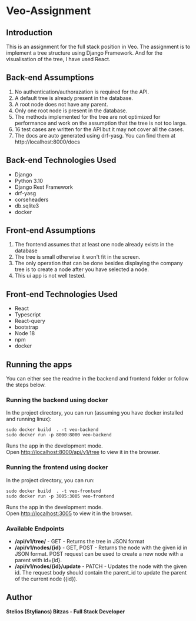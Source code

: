 # Veo-Assignment


## Introduction
This is an assignment for the full stack position in Veo. The assignment is to implement a tree structure using Django Framework.
And for the visualisation of the tree, I have used React.


## Back-end Assumptions
1. No authentication/authorazation is required for the API.
2. A default tree is already present in the database.
3. A root node does not have any parent.
4. Only one root node is present in the database.
5. The methods implemented for the tree are not optimized for performance and work on the assumption that the tree is not too large.
6. 16 test cases are written for the API but it may not cover all the cases.
7. The docs are auto generated using drf-yasg. You can find them at http://localhost:8000/docs

## Back-end Technologies Used
* Django
* Python 3.10
* Django Rest Framework
* drf-yasg
* corseheaders
* db.sqlite3
* docker

## Front-end Assumptions
1. The frontend assumes that at least one node already exists in the database 
2. The tree is small otherwise it won't fit in the screen. 
3. The only operation that can be done besides displaying the company tree 
is to create a node after you have selected a node. 
4. This ui app is not well tested. 


## Front-end Technologies Used
* React
* Typescript
* React-query
* bootstrap
* Node 18
* npm
* docker


## Running the apps
You can either see the readme in the backend and frontend folder or follow the steps below.

### Running the backend using docker
In the project directory, you can run (assuming you have docker installed and running linux):
```
sudo docker build  . -t veo-backend
sudo docker run -p 8000:8000 veo-backend
``` 
Runs the app in the development mode.\
Open [http://localhost:8000/api/v1/tree](http://localhost:8000/api/v1/tree) to view it in the browser.

### Running the frontend using docker
In the project directory, you can run:
```
sudo docker build  . -t veo-frontend
sudo docker run -p 3005:3005 veo-frontend
```
Runs the app in the development mode.\
Open [http://localhost:3005](http://localhost:3005) to view it in the browser.


### Available Endpoints
* **/api/v1/tree/** - GET - Returns the tree in JSON format
* **/api/v1/nodes/{id}** - GET, POST - Returns the node with the given id in JSON format. POST request can be used to create a new node with a parent with id={id}.
* **/api/v1/nodes/{id}/update** - PATCH - Updates the node with the given id. The request body should contain the parent_id to update the parent of the current node ({id}).


## Author 
**Stelios (Stylianos) Bitzas - Full Stack Developer**






















